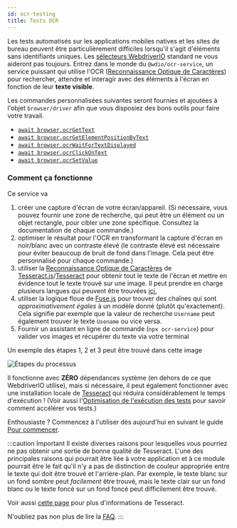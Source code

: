 ```yaml
---
id: ocr-testing
title: Tests OCR
---
```


Les tests automatisés sur les applications mobiles natives et les sites de bureau peuvent être particulièrement difficiles lorsqu'il s'agit d'éléments sans identifiants uniques. Les [sélecteurs WebdriverIO](https://webdriver.io/docs/selectors) standard ne vous aideront pas toujours. Entrez dans le monde du `@wdio/ocr-service`, un service puissant qui utilise l'OCR ([Reconnaissance Optique de Caractères](https://en.wikipedia.org/wiki/Optical_character_recognition)) pour rechercher, attendre et interagir avec des éléments à l'écran en fonction de leur **texte visible**.

Les commandes personnalisées suivantes seront fournies et ajoutées à l'objet `browser/driver` afin que vous disposiez des bons outils pour faire votre travail.

-   [`await browser.ocrGetText`](./ocr-get-text.md)
-   [`await browser.ocrGetElementPositionByText`](./ocr-get-element-position-by-text.md)
-   [`await browser.ocrWaitForTextDisplayed`](./ocr-wait-for-text-displayed.md)
-   [`await browser.ocrClickOnText`](./ocr-click-on-text.md)
-   [`await browser.ocrSetValue`](./ocr-set-value.md)

### Comment ça fonctionne

Ce service va

1. créer une capture d'écran de votre écran/appareil. (Si nécessaire, vous pouvez fournir une zone de recherche, qui peut être un élément ou un objet rectangle, pour cibler une zone spécifique. Consultez la documentation de chaque commande.)
1. optimiser le résultat pour l'OCR en transformant la capture d'écran en noir/blanc avec un contraste élevé (le contraste élevé est nécessaire pour éviter beaucoup de bruit de fond dans l'image. Cela peut être personnalisé pour chaque commande.)
1. utiliser la [Reconnaissance Optique de Caractères](https://en.wikipedia.org/wiki/Optical_character_recognition) de [Tesseract.js](https://github.com/naptha/tesseract.js)/[Tesseract](https://github.com/tesseract-ocr/tesseract) pour obtenir tout le texte de l'écran et mettre en évidence tout le texte trouvé sur une image. Il peut prendre en charge plusieurs langues qui peuvent être trouvées [ici.](https://tesseract-ocr.github.io/tessdoc/Data-Files-in-different-versions.html)
1. utiliser la logique floue de [Fuse.js](https://fusejs.io/) pour trouver des chaînes qui sont _approximativement égales_ à un modèle donné (plutôt qu'exactement). Cela signifie par exemple que la valeur de recherche `Username` peut également trouver le texte `Usename` ou vice versa.
1. Fournir un assistant en ligne de commande (`npx ocr-service`) pour valider vos images et récupérer du texte via votre terminal

Un exemple des étapes 1, 2 et 3 peut être trouvé dans cette image

![Étapes du processus](/img/ocr/processing-steps.jpg)

Il fonctionne avec **ZÉRO** dépendances système (en dehors de ce que WebdriverIO utilise), mais si nécessaire, il peut également fonctionner avec une installation locale de [Tesseract](https://tesseract-ocr.github.io/tessdoc/) qui réduira considérablement le temps d'exécution ! (Voir aussi l'[Optimisation de l'exécution des tests](#test-execution-optimization) pour savoir comment accélérer vos tests.)

Enthousiaste ? Commencez à l'utiliser dès aujourd'hui en suivant le guide [Pour commencer](./getting-started).

:::caution Important
Il existe diverses raisons pour lesquelles vous pourriez ne pas obtenir une sortie de bonne qualité de Tesseract. L'une des principales raisons qui pourrait être liée à votre application et à ce module pourrait être le fait qu'il n'y a pas de distinction de couleur appropriée entre le texte qui doit être trouvé et l'arrière-plan. Par exemple, le texte blanc sur un fond sombre peut _facilement_ être trouvé, mais le texte clair sur un fond blanc ou le texte foncé sur un fond foncé peut difficilement être trouvé.

Voir aussi [cette page](https://tesseract-ocr.github.io/tessdoc/ImproveQuality) pour plus d'informations de Tesseract.

N'oubliez pas non plus de lire la [FAQ](./ocr-faq).
:::